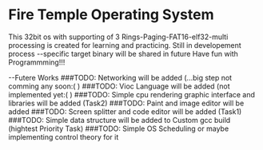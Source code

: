 # Fire Temple Operating System
This 32bit os with supporting of 3 Rings-Paging-FAT16-elf32-multi processing is created for learning and practicing.
Still in developement process
--specific target binary will be shared in future
Have fun with Programmming!!!

--Futere Works
###TODO: Networking will be added (...big step not comming any soon:( )
###TODO: Vioc Language will be added (not implemented yet:( )
###TODO: Simple cpu rendering graphic interface and libraries will be added (Task2)
###TODO: Paint and image editor will be added
###TODO: Screen splitter and code editor will be added (Task1)
###TODO: Simple data structure will be added to Custom gcc build (hightest Priority Task)
###TODO: Simple OS Scheduling or maybe implementing control theory for it
